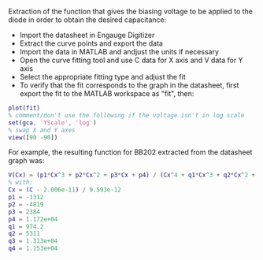 Extraction of the function that gives the biasing voltage to be applied to the diode in order to obtain the desired capacitance:

* Import the datasheet in Engauge Digitizer
* Extract the curve points and export the data
* Import the data in MATLAB and andjust the units if necessary
* Open the curve fitting tool and use C data for X axis and V data for Y axis
* Select the appropriate fitting type and adjust the fit
* To verify that the fit corresponds to the graph in the datasheet, first export the fit to the MATLAB workspace as "fit", then:
~~~matlab
plot(fit)
% comment/don't use the following if the voltage isn't in log scale
set(gca, 'YScale', 'log')
% swap X and Y axes
view([90 -90])
~~~

For example, the resulting function for BB202 extracted from the datasheet graph was:
~~~matlab
V(Cx) = (p1*Cx^3 + p2*Cx^2 + p3*Cx + p4) / (Cx^4 + q1*Cx^3 + q2*Cx^2 + q3*Cx + q4)
% with:
Cx = (C - 2.006e-11) / 9.593e-12
p1 = -1312
p2 = -4819
p3 = 2384
p4 = 1.172e+04
q1 = 974.2
q2 = 5311
q3 = 1.313e+04
q4 = 1.153e+04
~~~
